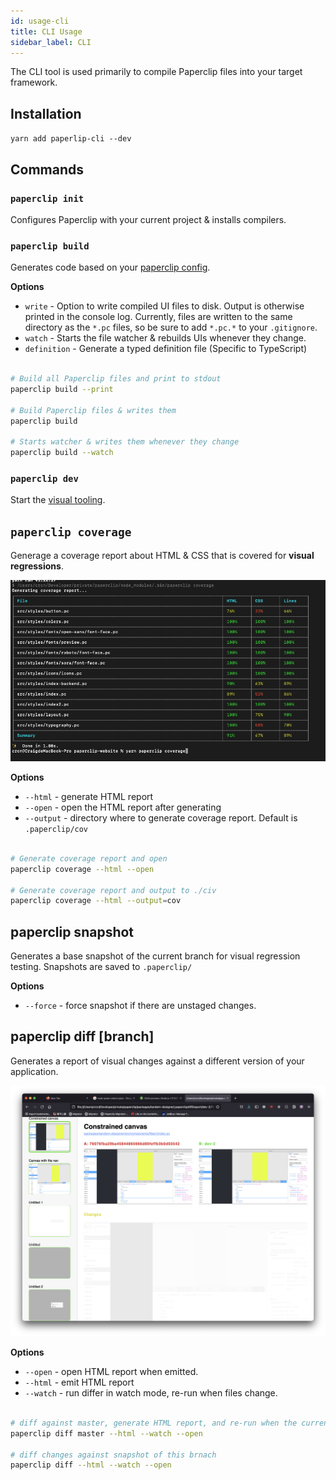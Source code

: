 ```yaml
---
id: usage-cli
title: CLI Usage
sidebar_label: CLI
---
```


The CLI tool is used primarily to compile Paperclip files into your target framework. 

## Installation

`yarn add paperlip-cli --dev`

## Commands

### `paperclip init`

Configures Paperclip with your current project & installs compilers.

### `paperclip build`

Generates code based on your [paperclip config](configure-paperclip.md). 

**Options**

- `write` - Option to write compiled UI files to disk. Output is otherwise printed in the console log. Currently, files are written to the same directory as the `*.pc` files, so be sure to add `*.pc.*` to your `.gitignore`.
- `watch` - Starts the file watcher & rebuilds UIs whenever they change.
- `definition` - Generate a typed definition file (Specific to TypeScript)

```sh

# Build all Paperclip files and print to stdout
paperclip build --print

# Build Paperclip files & writes them
paperclip build

# Starts watcher & writes them whenever they change
paperclip build --watch
```

### `paperclip dev`

Start the [visual tooling](visual-tooling.md). 

## `paperclip coverage`

Generage a coverage report about HTML & CSS that is covered for **visual regressions**.

![alt coverage report](./assets/coverage-report.png)

**Options**

- `--html` - generate HTML report
- `--open` - open the HTML report after generating
- `--output` - directory where to generate coverage report. Default is `.paperclip/cov`

```sh

# Generate coverage report and open
paperclip coverage --html --open

# Generate coverage report and output to ./civ
paperclip coverage --html --output=cov
```

## paperclip snapshot

Generates a base snapshot of the current branch for visual regression testing. Snapshots are saved to `.paperclip/`

**Options**

- `--force` - force snapshot if there are unstaged changes.

## paperclip diff [branch]

Generates a report of visual changes against a different version of your
application.

![alt diff screenshot](./assets/visual-regression-ui.png)

**Options**

- `--open` - open HTML report when emitted.
- `--html` - emit HTML report
- `--watch` - run differ in watch mode, re-run when files change.

```sh

# diff against master, generate HTML report, and re-run when the current branch changes
paperclip diff master --html --watch --open

# diff changes against snapshot of this brnach
paperclip diff --html --watch --open
```

